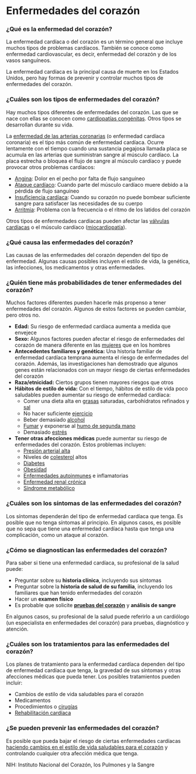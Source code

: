 Enfermedades del corazón
========================


### ¿Qué es la enfermedad del corazón?


La enfermedad cardíaca o del corazón es un término general que incluye muchos tipos de problemas cardíacos. También se conoce como enfermedad cardiovascular, es decir, enfermedad del corazón y de los vasos sanguíneos.


La enfermedad cardíaca es la principal causa de muerte en los Estados Unidos, pero hay formas de prevenir y controlar muchos tipos de enfermedades del corazón.


### ¿Cuáles son los tipos de enfermedades del corazón?


Hay muchos tipos diferentes de enfermedades del corazón. Las que se nace con ellas se conocen como [cardiopatías congénitas](https://medlineplus.gov/spanish/congenitalheartdefects.html). Otros tipos se desarrollan durante su vida.


La [enfermedad de las arterias coronarias](https://medlineplus.gov/spanish/coronaryarterydisease.html) (o enfermedad cardíaca coronaria) es el tipo más común de enfermedad cardíaca. Ocurre lentamente con el tiempo cuando una sustancia pegajosa llamada placa se acumula en las arterias que suministran sangre al músculo cardíaco. La placa estrecha o bloquea el flujo de sangre al músculo cardíaco y puede provocar otros problemas cardíacos:


* [Angina](https://medlineplus.gov/spanish/angina.html): Dolor en el pecho por falta de flujo sanguíneo
* [Ataque cardíaco](https://medlineplus.gov/spanish/heartattack.html): Cuando parte del músculo cardíaco muere debido a la pérdida de flujo sanguíneo
* [Insuficiencia cardíaca](https://medlineplus.gov/spanish/heartfailure.html): Cuando su corazón no puede bombear suficiente sangre para satisfacer las necesidades de su cuerpo
* [Arritmia](https://medlineplus.gov/spanish/arrhythmia.html): Problema con la frecuencia o el ritmo de los latidos del corazón


Otros tipos de enfermedades cardíacas pueden afectar las [válvulas cardíacas](https://medlineplus.gov/spanish/heartvalvediseases.html) o el músculo cardíaco ([miocardiopatía](https://medlineplus.gov/spanish/cardiomyopathy.html)).


### ¿Qué causa las enfermedades del corazón?


Las causas de las enfermedades del corazón dependen del tipo de enfermedad. Algunas causas posibles incluyen el estilo de vida, la genética, las infecciones, los medicamentos y otras enfermedades.


### ¿Quién tiene más probabilidades de tener enfermedades del corazón?


Muchos factores diferentes pueden hacerle más propenso a tener enfermedades del corazón. Algunos de estos factores se pueden cambiar, pero otros no.


* **Edad:** Su riesgo de enfermedad cardíaca aumenta a medida que envejece
* **Sexo:** Algunos factores pueden afectar el riesgo de enfermedades del corazón de manera diferente en las [mujeres](https://medlineplus.gov/spanish/heartdiseaseinwomen.html) que en los hombres
* **Antecedentes familiares y genética:** Una historia familiar de enfermedad cardíaca temprana aumenta el riesgo de enfermedades del corazón. Además, las investigaciones han demostrado que algunos genes están relacionados con un mayor riesgo de ciertas enfermedades del corazón
* **Raza/etnicidad:** Ciertos grupos tienen mayores riesgos que otros
* **Hábitos de estilo de vida:** Con el tiempo, hábitos de estilo de vida poco saludables pueden aumentar su riesgo de enfermedad cardíaca:
	+ Comer una dieta alta en [grasas](https://medlineplus.gov/spanish/dietaryfats.html) saturadas, carbohidratos refinados y [sal](https://medlineplus.gov/spanish/sodium.html)
	+ No hacer suficiente [ejercicio](https://medlineplus.gov/spanish/healthrisksofaninactivelifestyle.html)
	+ Beber demasiado [alcohol](https://medlineplus.gov/spanish/alcohol.html)
	+ [Fumar](https://medlineplus.gov/spanish/smoking.html) y exponerse al [humo de segunda mano](https://medlineplus.gov/spanish/secondhandsmoke.html)
	+ Demasiado [estrés](https://medlineplus.gov/spanish/stress.html)
* **Tener otras afecciones médicas** puede aumentar su riesgo de enfermedades del corazón. Estos problemas incluyen:
	+ [Presión arterial alta](https://medlineplus.gov/spanish/highbloodpressure.html)
	+ Niveles de [colesterol](https://medlineplus.gov/spanish/cholesterollevelswhatyouneedtoknow.html) altos
	+ [Diabetes](https://medlineplus.gov/spanish/diabetes.html)
	+ [Obesidad](https://medlineplus.gov/spanish/obesity.html)
	+ [Enfermedades autoinmunes](https://medlineplus.gov/spanish/autoimmunediseases.html) e inflamatorias
	+ [Enfermedad renal crónica](https://medlineplus.gov/spanish/chronickidneydisease.html)
	+ [Síndrome metabólico](https://medlineplus.gov/spanish/metabolicsyndrome.html)


### ¿Cuáles son los síntomas de las enfermedades del corazón?


Los síntomas dependerán del tipo de enfermedad cardíaca que tenga. Es posible que no tenga síntomas al principio. En algunos casos, es posible que no sepa que tiene una enfermedad cardíaca hasta que tenga una complicación, como un ataque al corazón.


### ¿Cómo se diagnostican las enfermedades del corazón?


Para saber si tiene una enfermedad cardíaca, su profesional de la salud puede:


* Preguntar sobre su **historia clínica**, incluyendo sus síntomas
* Preguntar sobre la **historia de salud de su familia**, incluyendo los familiares que han tenido enfermedades del corazón
* Hacer un **examen físico**
* Es probable que solicite **[pruebas del corazón](https://medlineplus.gov/spanish/hearthealthtests.html)** y **análisis de sangre**


En algunos casos, su profesional de la salud puede referirlo a un cardiólogo (un especialista en enfermedades del corazón) para pruebas, diagnóstico y atención.


### ¿Cuáles son los tratamientos para las enfermedades del corazón?


Los planes de tratamiento para la enfermedad cardíaca dependen del tipo de enfermedad cardíaca que tenga, la gravedad de sus síntomas y otras afecciones médicas que pueda tener. Los posibles tratamientos pueden incluir:


* Cambios de estilo de vida saludables para el corazón
* Medicamentos
* Procedimientos o [cirugías](https://medlineplus.gov/spanish/heartsurgery.html)
* [Rehabilitación cardíaca](https://medlineplus.gov/spanish/cardiacrehabilitation.html)


### ¿Se pueden prevenir las enfermedades del corazón?


Es posible que pueda bajar el riesgo de ciertas enfermedades cardíacas [haciendo cambios en el estilo de vida saludables para el corazón](https://medlineplus.gov/spanish/howtopreventheartdisease.html) y controlando cualquier otra afección médica que tenga.


NIH: Instituto Nacional del Corazón, los Pulmones y la Sangre

